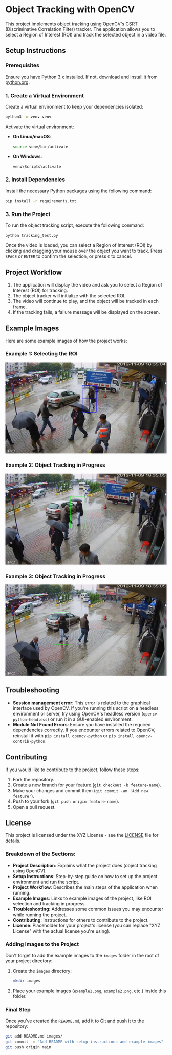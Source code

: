 # Object Tracking with OpenCV

This project implements object tracking using OpenCV's CSRT (Discriminative Correlation Filter) tracker. The application allows you to select a Region of Interest (ROI) and track the selected object in a video file.

## Setup Instructions

### Prerequisites

Ensure you have Python 3.x installed. If not, download and install it from [python.org](https://www.python.org/downloads/).

### 1. Create a Virtual Environment

Create a virtual environment to keep your dependencies isolated:

```bash
python3 -m venv venv
```

Activate the virtual environment:

- **On Linux/macOS**:

  ```bash
  source venv/bin/activate
  ```

- **On Windows**:
  ```bash
  venv\Scripts\activate
  ```

### 2. Install Dependencies

Install the necessary Python packages using the following command:

```bash
pip install -r requirements.txt
```

### 3. Run the Project

To run the object tracking script, execute the following command:

```bash
python tracking_test.py
```

Once the video is loaded, you can select a Region of Interest (ROI) by clicking and dragging your mouse over the object you want to track. Press `SPACE` or `ENTER` to confirm the selection, or press `C` to cancel.

## Project Workflow

1. The application will display the video and ask you to select a Region of Interest (ROI) for tracking.
2. The object tracker will initialize with the selected ROI.
3. The video will continue to play, and the object will be tracked in each frame.
4. If the tracking fails, a failure message will be displayed on the screen.

## Example Images

Here are some example images of how the project works:

### Example 1: Selecting the ROI

![Selecting the ROI](./resources/images/RO_selector_screenshot_26.01.2025.png)

### Example 2: Object Tracking in Progress

![Object Tracking](./resources/images/Tracking_screenshot_26.01.2025_02.png)

### Example 3: Object Tracking in Progress

![Object Tracking](./resources/images/Tracking_screenshot_26.01.2025_03.png)

## Troubleshooting

- **Session management error**: This error is related to the graphical interface used by OpenCV. If you're running this script on a headless environment or server, try using OpenCV's headless version (`opencv-python-headless`) or run it in a GUI-enabled environment.
- **Module Not Found Errors**: Ensure you have installed the required dependencies correctly. If you encounter errors related to OpenCV, reinstall it with `pip install opencv-python` or `pip install opencv-contrib-python`.

## Contributing

If you would like to contribute to the project, follow these steps:

1. Fork the repository.
2. Create a new branch for your feature (`git checkout -b feature-name`).
3. Make your changes and commit them (`git commit -am 'Add new feature'`).
4. Push to your fork (`git push origin feature-name`).
5. Open a pull request.

## License

This project is licensed under the XYZ License - see the [LICENSE](./LICENSE) file for details.

### Breakdown of the Sections:

- **Project Description**: Explains what the project does (object tracking using OpenCV).
- **Setup Instructions**: Step-by-step guide on how to set up the project environment and run the script.
- **Project Workflow**: Describes the main steps of the application when running.
- **Example Images**: Links to example images of the project, like ROI selection and tracking in progress.
- **Troubleshooting**: Addresses some common issues you may encounter while running the project.
- **Contributing**: Instructions for others to contribute to the project.
- **License**: Placeholder for your project's license (you can replace "XYZ License" with the actual license you're using).

### Adding Images to the Project

Don't forget to add the example images to the `images` folder in the root of your project directory:

1. Create the `images` directory:

   ```bash
   mkdir images
   ```

2. Place your example images (`example1.png`, `example2.png`, etc.) inside this folder.

### Final Step

Once you’ve created the `README.md`, add it to Git and push it to the repository:

```bash
git add README.md images/
git commit -m "Add README with setup instructions and example images"
git push origin main
```
